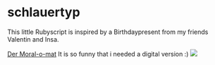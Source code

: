 # schlauertyp
This little Rubyscript is inspired by a Birthdaypresent from my friends Valentin and Insa.

[Der Moral-o-mat](https://de-de.facebook.com/sinnfragenkombinator/)
It is so funny that i needed a digital version :)
![](https://github.com/marcusmichaely/schlauertyp/blob/master/screenshot.png)
